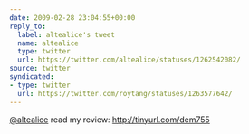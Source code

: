 ```yaml
---
date: 2009-02-28 23:04:55+00:00
reply_to:
  label: altealice's tweet
  name: altealice
  type: twitter
  url: https://twitter.com/altealice/statuses/1262542082/
source: twitter
syndicated:
- type: twitter
  url: https://twitter.com/roytang/statuses/1263577642/
---
```


[@altealice](https://twitter.com/altealice/) read my review: http://tinyurl.com/dem755